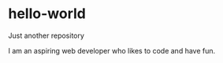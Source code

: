 # hello-world
Just another repository

I am an aspiring web developer who likes to code and have fun.
